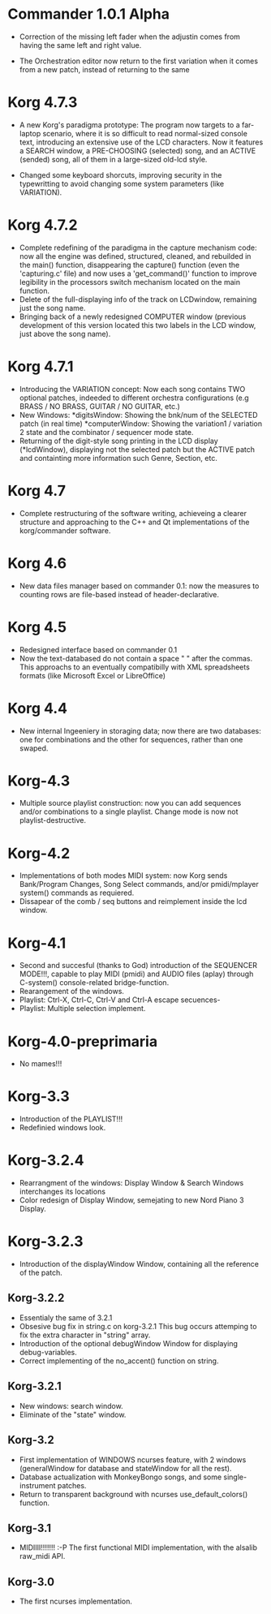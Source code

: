 Commander 1.0.1 Alpha
=====================
- Correction of the missing left fader when the adjustin comes from having the same left and right
value.

- The Orchestration editor now return to the first variation when it comes from a new patch,
instead of returning to the same

Korg 4.7.3
==========

- A new Korg's paradigma prototype: The program now targets to a far-laptop scenario, where it is so difficult to read normal-sized console text, introducing an extensive use of the LCD characters. Now it features a SEARCH window, a PRE-CHOOSING (selected) song, and an ACTIVE (sended) song, all of them in a large-sized old-lcd style.

- Changed some keyboard shorcuts, improving security in the typewritting to avoid changing some system parameters (like VARIATION).

Korg 4.7.2
==========

- Complete redefining of the paradigma in the capture mechanism code: now all the engine was defined, structured, cleaned, and rebuilded in the main() function, disappearing the capture() function (even the 'capturing.c' file) and now uses a 'get_command()' function to improve legibility in the processors switch mechanism located on the main function.
- Delete of the full-displaying info of the track on LCDwindow, remaining just the song name.
- Bringing back of a newly redesigned COMPUTER window (previous development of this version located this two labels in the LCD window, just above the song name).

Korg 4.7.1
==========

- Introducing the VARIATION concept: Now each song contains TWO optional patches, indeeded to different orchestra configurations (e.g BRASS / NO BRASS, GUITAR / NO GUITAR, etc.)
- New Windows:
    *digitsWindow: Showing the bnk/num of the SELECTED patch (in real time)
    *computerWindow: Showing the variation1 / variation 2 state and the combinator / sequencer mode state.
- Returning of the digit-style song printing in the LCD display (*lcdWindow), displaying not the selected patch but the ACTIVE patch and containting more information such Genre, Section, etc.
    

Korg 4.7
========

- Complete restructuring of the software writing, achieveing a clearer structure and approaching to the C++ and Qt implementations of the korg/commander software.

Korg 4.6
========

- New data files manager based on commander 0.1: now the measures to counting rows are file-based instead of header-declarative.

Korg 4.5
========

- Redesigned interface based on commander 0.1
- Now the text-databased do not contain a space " " after the commas. This approachs to an eventually compatibilly with XML spreadsheets formats (like Microsoft Excel or LibreOffice)

Korg 4.4
========

- New internal Ingeeniery in storaging data; now there are two databases: one for combinations and the other for sequences, rather than one swaped.

Korg-4.3
========

- Multiple source playlist construction: now you can add sequences and/or combinations to a single playlist. Change mode is now not playlist-destructive.

Korg-4.2
========
- Implementations of both modes MIDI system: now Korg sends Bank/Program Changes, Song Select commands, and/or pmidi/mplayer system() commands as requiered.
- Dissapear of the comb / seq buttons and reimplement inside the lcd window.


Korg-4.1
========

- Second and succesful (thanks to God) introduction of the SEQUENCER MODE!!!, capable to play MIDI (pmidi) and AUDIO files (aplay) through C-system() console-related bridge-function.
- Rearangement of the windows. 
- Playlist: Ctrl-X, Ctrl-C, Ctrl-V and Ctrl-A escape secuences-
- Playlist: Multiple selection implement.

Korg-4.0-preprimaria
====================

- No mames!!!

Korg-3.3
========

- Introduction of the PLAYLIST!!!
- Redefinied windows look.

Korg-3.2.4
==========

- Rearrangment of the windows: Display Window & Search Windows interchanges its locations
- Color redesign of Display Window, semejating to new Nord Piano 3 Display.

Korg-3.2.3
==========

- Introduction of the displayWindow Window, containing all the reference of the patch.

Korg-3.2.2
--------

- Essentialy the same of 3.2.1
- Obsesive bug fix in string.c on korg-3.2.1 This bug occurs attemping to fix the extra character in "string" array.
- Introduction of the optional debugWindow Window for displaying debug-variables.
- Correct implementing of the no_accent() function on string.

Korg-3.2.1
--------

- New windows: search window.
- Eliminate of the "state" window.

Korg-3.2
--------

- First implementation of WINDOWS ncurses feature, with 2 windows (generalWindow for database and stateWindow for all the rest).
- Database actualization with MonkeyBongo songs, and some single-instrument patches.
- Return to transparent background with ncurses use_default_colors() function.

Korg-3.1
---------

- MIDIIII!!!!!!! :-P The first functional MIDI implementation, with the alsalib raw_midi API.


Korg-3.0
---------

- The first ncurses implementation.



